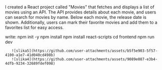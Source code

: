 I created a React project called "Movies" that fetches and displays a list of movies using an API. The API provides details about each movie, and users can search for movies by name. Below each movie, the release date is shown. Additionally, users can mark their favorite movies and add them to a favorites list for easy access.

write: 
       npm init -y
       npm install
       npm install react-scripts
       cd frontend
       npm run dev

       ![slika5](https://github.com/user-attachments/assets/b5f5e903-5f57-4100-a1e7-41d040cd498b)
       ![slika4](https://github.com/user-attachments/assets/9089e087-e3b4-4dfb-9234-32689fdef098)



